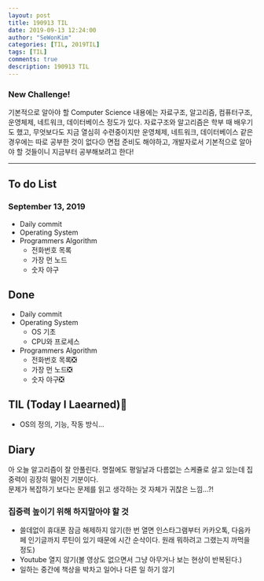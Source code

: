 ```yaml
---
layout: post
title: 190913 TIL
date: 2019-09-13 12:24:00
author: "SeWonKim"
categories: [TIL, 2019TIL]
tags: [TIL]
comments: true
description: 190913 TIL
---
```


### New Challenge!

기본적으로 알아야 할 Computer Science 내용에는 자료구조, 알고리즘, 컴퓨터구조, 운영체제, 네트워크, 데이터베이스 정도가 있다.
자료구조와 알고리즘은 학부 때 배우기도 했고, 무엇보다도 지금 열심히 수련중이지만 운영체제, 네트워크, 데이터베이스 같은 경우에는 따로 공부한 것이 없다😕
면접 준비도 해야하고, 개발자로서 기본적으로 알아야 할 것들이니 지금부터 공부해보려고 한다!

---

## To do List

### September 13, 2019

- Daily commit
- Operating System
- Programmers Algorithm
  - 전화번호 목록
  - 가장 먼 노드
  - 숫자 야구

## Done

- Daily commit
- Operating System
  - OS 기초
  - CPU와 프로세스
- Programmers Algorithm
  - 전화번호 목록❎
  - 가장 먼 노드❎
  - 숫자 야구❎

## TIL (Today I Laearned)🤔

- OS의 정의, 기능, 작동 방식...

## Diary

아 오늘 알고리즘이 잘 안풀린다. 명절에도 평일날과 다름없는 스케쥴로 살고 있는데 집중력이 굉장히 떨어진 기분이다.  
문제가 복잡하기 보다는 문제를 읽고 생각하는 것 자체가 귀찮은 느낌...?!

### 집중력 높이기 위해 하지말아야 할 것

- 쓸데없이 휴대폰 잠금 해제하지 않기(한 번 열면 인스타그램부터 카카오톡, 다음카페 인기글까지 루틴이 있기 때문에 시간 순삭이다. 원래 뭐하려고 그랬는지 까먹을 정도)
- Youtube 열지 않기(볼 영상도 없으면서 그냥 아무거나 보는 현상이 반복된다.)
- 일하는 중간에 책상을 박차고 일어나 다른 일 하기 않기
